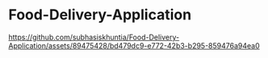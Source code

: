 # Food-Delivery-Application



https://github.com/subhasiskhuntia/Food-Delivery-Application/assets/89475428/bd479dc9-e772-42b3-b295-859476a94ea0

